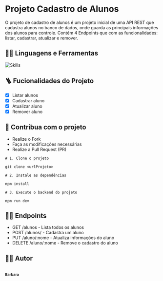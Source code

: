 # Projeto Cadastro de Alunos

 <p align="left">
O projeto de cadastro de alunos é um projeto inicial de uma API REST que cadastra alunos no banco de dados,
   onde guarda as principais informações dos alunos para controle. Contém 4 Endpoints que com as funcionalidades: listar, cadastrar, atualizar e remover. 
  </p>

  ## :man_mechanic: Linguagens e Ferramentas
  ![Skills](https://skillicons.dev/icons?i=nodejs,express,javascript)

  ## :ladder: Fucionalidades do Projeto
  - [x] Listar alunos 
- [x] Cadastrar aluno 
- [x] Atualizar aluno
- [x] Remover aluno

## :triangular_flag_on_post: Contribua com o projeto

- Realize o Fork
- Faça as modificações necessárias
- Realize a Pull Request (PR)


```shell
# 1. Clone o projeto

git clone <urlProjeto>

# 2. Instale as dependências

npm install

# 3. Execute o backend do projeto

npm run dev
```

## :sassy_man: Endpoints

- GET /alunos - Lista todos os alunos
- POST /alunos/ - Cadastra um aluno
- PUT /aluno/:nome - Atualiza informações do aluno
- DELETE /aluno/:nome - Remove o cadastro do aluno

## :technologist: Autor
<table>
  <tr>
    <a href="https://github.com/barbara-dsv"><br /><sub><b>Barbara</b></sub></a><br /></td>
  </tr>
</table>
